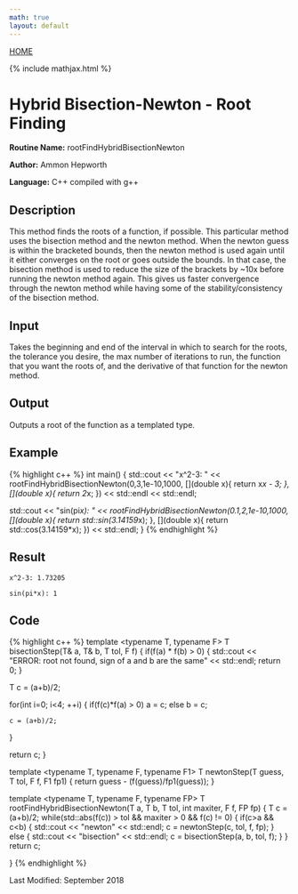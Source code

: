 ```yaml
---
math: true
layout: default
---
```

<a href="https://ammonhepworth.github.io/MATH4610/index">HOME</a>

{% include mathjax.html %}

# Hybrid Bisection-Newton - Root Finding

**Routine Name:** rootFindHybridBisectionNewton

**Author:** Ammon Hepworth

**Language:** C++ compiled with g++


## Description

This method finds the roots of a function, if possible. This particular method uses the bisection method and the newton method. When the newton guess is within the bracketed bounds, then the newton method is used again until it either converges on the root or goes outside the bounds. In that case, the bisection method is used to reduce the size of the brackets by ~10x before running the newton method again. This gives us faster convergence through the newton method while having some of the stability/consistency of the bisection method.

## Input

Takes the beginning and end of the interval in which to search for the roots, the tolerance you desire, the max number of iterations to run, the function that you want the roots of, and the derivative of that function for the newton method.

## Output

Outputs a root of the function as a templated type.

## Example

{% highlight c++ %}
int main()
{
  std::cout << "x^2-3: " 
    << rootFindHybridBisectionNewton<double>(0,3,1e-10,1000,
                                             [](double x){ return x*x - 3; },
                                             [](double x){ return 2*x; }) << std::endl << std::endl;

  std::cout << "sin(pi*x): "
    << rootFindHybridBisectionNewton<double>(0.1,2,1e-10,1000,
                                             [](double x){ return std::sin(3.14159*x); },
                                             [](double x){ return std::cos(3.14159*x); }) << std::endl;
}
{% endhighlight %}

## Result
```
x^2-3: 1.73205

sin(pi*x): 1
```

## Code

{% highlight c++ %}
template <typename T, typename F>
T bisectionStep(T& a, T& b, T tol, F f)
{
  if(f(a) * f(b) > 0) 
  {
    std::cout << "ERROR: root not found, sign of a and b are the same" << std::endl;
    return 0;
  }

  T c = (a+b)/2;

  for(int i=0; i<4; ++i)
  {
    if(f(c)*f(a) > 0)
      a = c;
    else
      b = c;

    c = (a+b)/2;
  }

  return c;
}

template <typename T, typename F, typename F1>
T newtonStep(T guess, T tol, F f, F1 fp1)
{
  return guess - (f(guess)/fp1(guess));
}

template <typename T, typename F, typename FP>
T rootFindHybridBisectionNewton(T a, T b, T tol, int maxiter, F f, FP fp)
{
  T c =(a+b)/2;
  while(std::abs(f(c)) > tol && maxiter > 0 && f(c) != 0)
  {
    if(c>a && c<b)
    {
      std::cout << "newton" << std::endl;
      c = newtonStep<T>(c, tol, f, fp);
    }
    else
    {
      std::cout << "bisection" << std::endl;
      c = bisectionStep<T>(a, b, tol, f);
    }
  }
  return c;

}
{% endhighlight %}

Last Modified: September 2018
